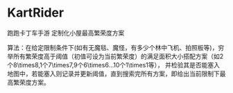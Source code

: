 # KartRider
跑跑卡丁车手游
定制化小屋最高繁荣度方案

算法：在给定限制条件下(如有无魔毯、魔怪，有多少个林中飞机、拍照板等)，穷举所有繁荣度高于阈值（初值可设为当前繁荣度）的满足面积大小搭配方案（如2个8\times8,1个7\times7,9个6\times6...10个1\times1等），
并检验其是否能塞入地图中，若能塞入则记录并更新阈值，直到搜索完所有方案，即给出当前限制下最高繁荣度方案。
